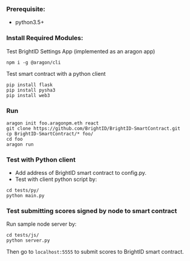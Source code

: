 ### Prerequisite:
* python3.5+

### Install Required Modules:

Test BrightID Settings App (implemented as an aragon app)
```
npm i -g @aragon/cli
```

Test smart contract with a python client
```
pip install flask
pip install pysha3
pip install web3
```

### Run

```
aragon init foo.aragonpm.eth react
git clone https://github.com/BrightID/BrightID-SmartContract.git
cp BrightID-SmartContract/* foo/
cd foo
aragon run
```

### Test with Python client

* Add address of BrightID smart contract to config.py.
* Test with client python script by:

```
cd tests/py/
python main.py
```

### Test submitting scores signed by node to smart contract

Run sample node server by:

```
cd tests/js/
python server.py
```
Then go to `localhost:5555` to submit scores to BrightID smart contract.
